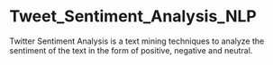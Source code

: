 # Tweet_Sentiment_Analysis_NLP
 Twitter Sentiment Analysis is a  text mining techniques to analyze the sentiment of the text  in the form of positive, negative and neutral.
